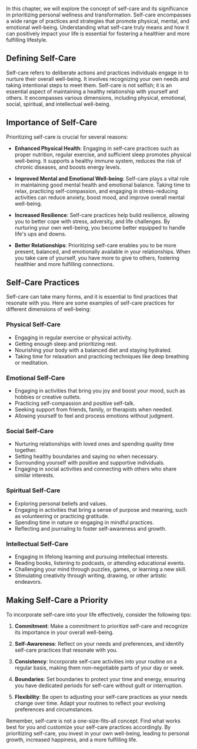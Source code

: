 
In this chapter, we will explore the concept of self-care and its significance in prioritizing personal wellness and transformation. Self-care encompasses a wide range of practices and strategies that promote physical, mental, and emotional well-being. Understanding what self-care truly means and how it can positively impact your life is essential for fostering a healthier and more fulfilling lifestyle.

Defining Self-Care
------------------

Self-care refers to deliberate actions and practices individuals engage in to nurture their overall well-being. It involves recognizing your own needs and taking intentional steps to meet them. Self-care is not selfish; it is an essential aspect of maintaining a healthy relationship with yourself and others. It encompasses various dimensions, including physical, emotional, social, spiritual, and intellectual well-being.

Importance of Self-Care
-----------------------

Prioritizing self-care is crucial for several reasons:

* **Enhanced Physical Health**: Engaging in self-care practices such as proper nutrition, regular exercise, and sufficient sleep promotes physical well-being. It supports a healthy immune system, reduces the risk of chronic diseases, and boosts energy levels.

* **Improved Mental and Emotional Well-being**: Self-care plays a vital role in maintaining good mental health and emotional balance. Taking time to relax, practicing self-compassion, and engaging in stress-reducing activities can reduce anxiety, boost mood, and improve overall mental well-being.

* **Increased Resilience**: Self-care practices help build resilience, allowing you to better cope with stress, adversity, and life challenges. By nurturing your own well-being, you become better equipped to handle life's ups and downs.

* **Better Relationships**: Prioritizing self-care enables you to be more present, balanced, and emotionally available in your relationships. When you take care of yourself, you have more to give to others, fostering healthier and more fulfilling connections.

Self-Care Practices
-------------------

Self-care can take many forms, and it is essential to find practices that resonate with you. Here are some examples of self-care practices for different dimensions of well-being:

### Physical Self-Care

* Engaging in regular exercise or physical activity.
* Getting enough sleep and prioritizing rest.
* Nourishing your body with a balanced diet and staying hydrated.
* Taking time for relaxation and practicing techniques like deep breathing or meditation.

### Emotional Self-Care

* Engaging in activities that bring you joy and boost your mood, such as hobbies or creative outlets.
* Practicing self-compassion and positive self-talk.
* Seeking support from friends, family, or therapists when needed.
* Allowing yourself to feel and process emotions without judgment.

### Social Self-Care

* Nurturing relationships with loved ones and spending quality time together.
* Setting healthy boundaries and saying no when necessary.
* Surrounding yourself with positive and supportive individuals.
* Engaging in social activities and connecting with others who share similar interests.

### Spiritual Self-Care

* Exploring personal beliefs and values.
* Engaging in activities that bring a sense of purpose and meaning, such as volunteering or practicing gratitude.
* Spending time in nature or engaging in mindful practices.
* Reflecting and journaling to foster self-awareness and growth.

### Intellectual Self-Care

* Engaging in lifelong learning and pursuing intellectual interests.
* Reading books, listening to podcasts, or attending educational events.
* Challenging your mind through puzzles, games, or learning a new skill.
* Stimulating creativity through writing, drawing, or other artistic endeavors.

Making Self-Care a Priority
---------------------------

To incorporate self-care into your life effectively, consider the following tips:

1. **Commitment**: Make a commitment to prioritize self-care and recognize its importance in your overall well-being.

2. **Self-Awareness**: Reflect on your needs and preferences, and identify self-care practices that resonate with you.

3. **Consistency**: Incorporate self-care activities into your routine on a regular basis, making them non-negotiable parts of your day or week.

4. **Boundaries**: Set boundaries to protect your time and energy, ensuring you have dedicated periods for self-care without guilt or interruption.

5. **Flexibility**: Be open to adjusting your self-care practices as your needs change over time. Adapt your routines to reflect your evolving preferences and circumstances.

Remember, self-care is not a one-size-fits-all concept. Find what works best for you and customize your self-care practices accordingly. By prioritizing self-care, you invest in your own well-being, leading to personal growth, increased happiness, and a more fulfilling life.

